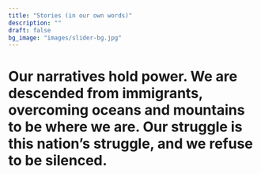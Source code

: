 ```yaml
---
title: "Stories (in our own words)"
description: ""
draft: false
bg_image: "images/slider-bg.jpg"
---
```


# Our narratives hold power. We are descended from immigrants, overcoming oceans and mountains to be where we are. Our struggle is this nation’s struggle, and we refuse to be silenced.